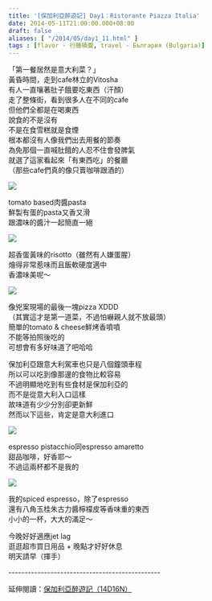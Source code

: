 ```yaml
---
title: '[保加利亞醉遊記] Day1：Ristorante Piazza Italia'
date: 2014-05-11T21:00:00.000+08:00
draft: false
aliases: [ "/2014/05/day1_11.html" ]
tags : [flavor - 行膳積腹, travel - България (Bulgaria)]
---
```


「第一餐居然是意大利菜？」  
黃昏時間，走到cafe林立的Vitosha  
有人一直嚷著肚子餓要吃東西（汗顏）  
走了整條街，看到很多人在不同的cafe  
但他們全都是在喝東西  
說食的不是沒有  
不是在食雪糕就是食煙  
根本都沒有人像我們出去用餐的節奏  
為免那個一直喊肚餓的人忍不住會發脾氣  
就選了這家看起來「有東西吃」的餐廳  
（那些cafe們真的像只賣咖啡跟酒的）  

[![](https://4.bp.blogspot.com/-vi4kb9uaiyA/XDGrXx7CBwI/AAAAAAAAEos/xPDWJjqNLhE47mAVKqJ3PVYvnaViK6IFwCLcBGAs/s640/3323.jpg)](https://4.bp.blogspot.com/-vi4kb9uaiyA/XDGrXx7CBwI/AAAAAAAAEos/xPDWJjqNLhE47mAVKqJ3PVYvnaViK6IFwCLcBGAs/s1600/3323.jpg)

tomato based肉醬pasta  
鮮製有蛋的pasta又香又滑  
跟濃味的醬汁一起簡直一絕  

[![](https://4.bp.blogspot.com/-2LeFoc_hlM0/XDGrdLptXeI/AAAAAAAAEow/SVJWT266ASA2q5sdRAMPDLp68KpaesWCQCLcBGAs/s640/2121.jpg)](https://4.bp.blogspot.com/-2LeFoc_hlM0/XDGrdLptXeI/AAAAAAAAEow/SVJWT266ASA2q5sdRAMPDLp68KpaesWCQCLcBGAs/s1600/2121.jpg)

超香蛋黃味的risotto（雖然有人嫌蛋腥）  
燴得非常惹味而且飯軟硬度適中  
香濃味美呢～  

[![](https://1.bp.blogspot.com/-3qe7JYuFpe4/XDGriZMpnAI/AAAAAAAAEo0/YBccb98f7NM3b-dSO0ojgiuHMqKe85y8QCLcBGAs/s640/343.jpg)](https://1.bp.blogspot.com/-3qe7JYuFpe4/XDGriZMpnAI/AAAAAAAAEo0/YBccb98f7NM3b-dSO0ojgiuHMqKe85y8QCLcBGAs/s1600/343.jpg)

像兇案現場的最後一塊pizza XDDD  
（其實這才是第一道菜，不過怕嚇親人就不放最頭）  
簡單的tomato & cheese鮮烤香噴噴  
不能等拍照後吃的  
可想會有多好味道了吧哈哈  
  
保加利亞跟意大利駕車也只是八個鐘頭車程  
所以可以吃到像那邊的食物比較容易  
不過明顯地吃到有些食材是保加利亞的  
而不是從意大利入口這樣  
故味道有少少分別卻更新鮮  
然而以下這些，肯定是意大利進口  
  
  

[![](https://2.bp.blogspot.com/-GskyRbF_EKs/XDGro0ZTC0I/AAAAAAAAEo8/Ul3Gy_Y5CWQfGfY7H1RDulGMc7iJxWuJgCLcBGAs/s640/333.jpg)](https://2.bp.blogspot.com/-GskyRbF_EKs/XDGro0ZTC0I/AAAAAAAAEo8/Ul3Gy_Y5CWQfGfY7H1RDulGMc7iJxWuJgCLcBGAs/s1600/333.jpg)

espresso pistacchio同espresso amaretto  
甜品咖啡，好香耶～  
不過這兩杯都不是我的  

[![](https://1.bp.blogspot.com/-buhcwchShvs/XDGr1d1XhKI/AAAAAAAAEpI/CU52vmE6Ja4yIvSF9TX1h36Ol3RJzUypQCLcBGAs/s640/2322.jpg)](https://1.bp.blogspot.com/-buhcwchShvs/XDGr1d1XhKI/AAAAAAAAEpI/CU52vmE6Ja4yIvSF9TX1h36Ol3RJzUypQCLcBGAs/s1600/2322.jpg)

我的spiced espresso，除了espresso  
還有八角玉桂朱古力醬檸檬皮等香味重的東西  
小小的一杯，大大的滿足～  
  
今晚好好適應jet lag  
逛逛超市買日用品 + 晚點才好好休息  
明天請早（揮手）  
  
\-----------------------------------------------  
  
延伸閱讀：[保加利亞醉遊記（14D16N）](http://www.hidie.net/2014/06/14d16n.html)